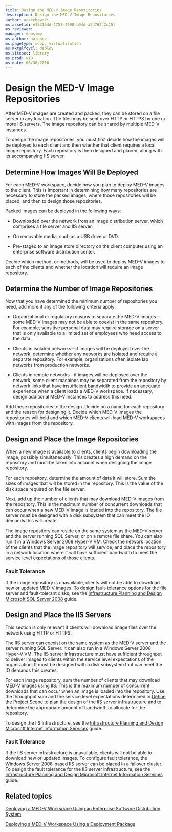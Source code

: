 ```yaml
---
title: Design the MED-V Image Repositories
description: Design the MED-V Image Repositories
author: aczechowski
ms.assetid: e153154d-2751-4990-b94d-a2d76242c15f
ms.reviewer: 
manager: dansimp
ms.author: aaroncz
ms.pagetype: mdop, virtualization
ms.mktglfcycl: deploy
ms.sitesec: library
ms.prod: w10
ms.date: 08/30/2016
---
```



# Design the MED-V Image Repositories


After MED-V images are created and packed, they can be stored on a file server in any location. The files may be sent over HTTP or HTTPS by one or more IIS servers. The image repository can be shared by multiple MED-V instances.

To design the image repositories, you must first decide how the images will be deployed to each client and then whether that client requires a local image repository. Each repository is then designed and placed, along with its accompanying IIS server.

## Determine How Images Will Be Deployed


For each MED-V workspace, decide how you plan to deploy MED-V images to the client. This is important in determining how many repositories are necessary to store the packed images, where those repositories will be placed, and then to design those repositories.

Packed images can be deployed in the following ways:

-   Downloaded over the network from an image distribution server, which comprises a file server and IIS server.

-   On removable media, such as a USB drive or DVD.

-   Pre-staged to an image store directory on the client computer using an enterprise software distribution center.

Decide which method, or methods, will be used to deploy MED-V images to each of the clients and whether the location will require an image repository.

## Determine the Number of Image Repositories


Now that you have determined the minimum number of repositories you need, add more if any of the following criteria apply:

-   Organizational or regulatory reasons to separate the MED-V images—some MED-V images may not be able to coexist in the same repository. For example, sensitive personal data may require storage on a server that is only available to a limited set of employees who need access to the data.

-   Clients in isolated networks—if images will be deployed over the network, determine whether any networks are isolated and require a separate repository. For example, organizations often isolate lab networks from production networks.

-   Clients in remote networks—if images will be deployed over the network, some client machines may be separated from the repository by network links that have insufficient bandwidth to provide an adequate experience when a client loads a MED-V workspace. If necessary, design additional MED-V instances to address this need.

Add these repositories to the design. Decide on a name for each repository and the reason for designing it. Decide which MED-V images the repositories will hold and which MED-V clients will load MED-V workspaces with images from the repository.

## Design and Place the Image Repositories


When a new image is available to clients, clients begin downloading the image, possibly simultaneously. This creates a high demand on the repository and must be taken into account when designing the image repository.

For each repository, determine the amount of data it will store. Sum the sizes of images that will be stored in the repository. This is the value of the disk space required on the file server.

Next, add up the number of clients that may download MED-V images from the repository. This is the maximum number of concurrent downloads that can occur when a new MED-V image is loaded into the repository. The file server must be designed with a disk subsystem that can meet the IO demands this will create.

The image repository can reside on the same system as the MED-V server and the server running SQL Server, or on a remote file share. You can also run it in a Windows Server 2008 Hyper-V VM. Check the network location of the clients that the image repository will service, and place the repository in a network location where it will have sufficient bandwidth to meet the service level expectations of those clients.

### Fault Tolerance

If the image repository is unavailable, clients will not be able to download new or updated MED-V images. To design fault-tolerance options for the file server and fault-tolerant disks, see the [Infrastructure Planning and Design Microsoft SQL Server 2008](https://go.microsoft.com/fwlink/?LinkId=163302) guide.

## Design and Place the IIS Servers


This section is only relevant if clients will download image files over the network using HTTP or HTTPS.

The IIS server can coexist on the same system as the MED-V server and the server running SQL Server. It can also run in a Windows Server 2008 Hyper-V VM. The IIS server infrastructure must have sufficient throughput to deliver images to clients within the service level expectations of the organization. It must be designed with a disk subsystem that can meet the IO demands this creates.

For each image repository, sum the number of clients that may download MED-V images using IIS. This is the maximum number of concurrent downloads that can occur when an image is loaded into the repository. Use the throughput sum and the service level expectations determined in [Define the Project Scope](define-the-project-scope.md) to plan the design of the IIS server infrastructure and to determine the appropriate amount of bandwidth to allocate for the repository.

To design the IIS infrastructure, see the [Infrastructure Planning and Design Microsoft Internet Information Services](https://go.microsoft.com/fwlink/?LinkId=160826) guide.

### Fault Tolerance

If the IIS server infrastructure is unavailable, clients will not be able to download new or updated images. To configure fault tolerance, the Windows Server 2008-based IIS server can be placed in a failover cluster. To design the fault tolerance for the IIS server infrastructure, see the [Infrastructure Planning and Design Microsoft Internet Information Services](https://go.microsoft.com/fwlink/?LinkId=160826) guide.

## Related topics


[Deploying a MED-V Workspace Using an Enterprise Software Distribution System](deploying-a-med-v-workspace-using-an-enterprise-software-distribution-system.md)

[Deploying a MED-V Workspace Using a Deployment Package](deploying-a-med-v-workspace-using-a-deployment-package.md)

 

 





